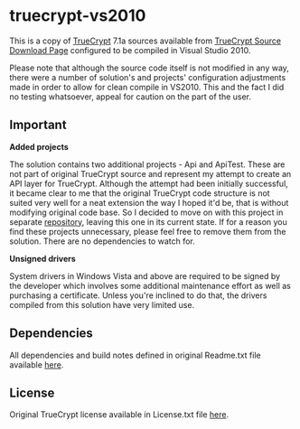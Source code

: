 truecrypt-vs2010
================

This is a copy of [TrueCrypt](http://www.truecrypt.org/ "TrueCrypt") 7.1a sources available from [TrueCrypt Source Download Page](http://www.truecrypt.org/downloads2 "TrueCrypt Source Download Page") configured to be compiled in Visual Studio 2010.

Please note that although the source code itself is not modified in any way, there were a number of solution's and projects' configuration adjustments made in order to allow for clean compile in VS2010. This and the fact I did no testing whatsoever, appeal for caution on the part of the user.

## Important ##

**Added projects**

The solution contains two additional projects - Api and ApiTest. These are not part of original TrueCrypt source and represent my attempt to create an API layer for TrueCrypt. Although the attempt had been initially successful, it became clear to me that the original TrueCrypt code structure is not suited very well for a neat extension the way I hoped it'd be, that is without modifying original code base. So I decided to move on with this project in separate [repository](https://github.com/nightnic/truecrypt-api "truecrypt-api"), leaving this one in its current state. If for a reason you find these projects unnecessary, please feel free to remove them from the solution. There are no dependencies to watch for.

**Unsigned drivers**

System drivers in Windows Vista and above are required to be signed by the developer which involves some additional maintenance effort as well as purchasing a certificate. Unless you're inclined to do that, the drivers compiled from this solution have very limited use.

## Dependencies ##
All dependencies and build notes defined in original Readme.txt file available [here](https://github.com/nightnic/truecrypt-vs2010/blob/master/Readme.txt "here").

## License ##
Original TrueCrypt license available in License.txt file [here](https://github.com/nightnic/truecrypt-vs2010/blob/master/License.txt "here").